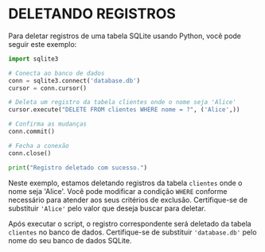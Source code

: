 # DELETANDO REGISTROS
Para deletar registros de uma tabela SQLite usando Python, você pode seguir este exemplo:

```python
import sqlite3

# Conecta ao banco de dados
conn = sqlite3.connect('database.db')
cursor = conn.cursor()

# Deleta um registro da tabela clientes onde o nome seja 'Alice'
cursor.execute("DELETE FROM clientes WHERE nome = ?", ('Alice',))

# Confirma as mudanças
conn.commit()

# Fecha a conexão
conn.close()

print("Registro deletado com sucesso.")
```

Neste exemplo, estamos deletando registros da tabela `clientes` onde o nome seja 'Alice'. Você pode modificar a condição `WHERE` conforme necessário para atender aos seus critérios de exclusão. Certifique-se de substituir `'Alice'` pelo valor que deseja buscar para deletar.

Após executar o script, o registro correspondente será deletado da tabela `clientes` no banco de dados. Certifique-se de substituir `'database.db'` pelo nome do seu banco de dados SQLite.